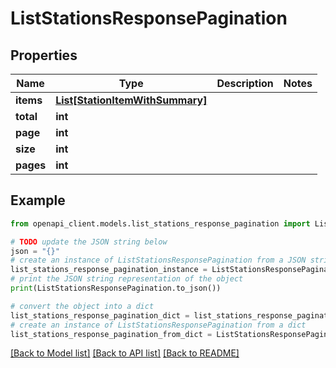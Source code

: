 # ListStationsResponsePagination


## Properties

Name | Type | Description | Notes
------------ | ------------- | ------------- | -------------
**items** | [**List[StationItemWithSummary]**](StationItemWithSummary.md) |  | 
**total** | **int** |  | 
**page** | **int** |  | 
**size** | **int** |  | 
**pages** | **int** |  | 

## Example

```python
from openapi_client.models.list_stations_response_pagination import ListStationsResponsePagination

# TODO update the JSON string below
json = "{}"
# create an instance of ListStationsResponsePagination from a JSON string
list_stations_response_pagination_instance = ListStationsResponsePagination.from_json(json)
# print the JSON string representation of the object
print(ListStationsResponsePagination.to_json())

# convert the object into a dict
list_stations_response_pagination_dict = list_stations_response_pagination_instance.to_dict()
# create an instance of ListStationsResponsePagination from a dict
list_stations_response_pagination_from_dict = ListStationsResponsePagination.from_dict(list_stations_response_pagination_dict)
```
[[Back to Model list]](../README.md#documentation-for-models) [[Back to API list]](../README.md#documentation-for-api-endpoints) [[Back to README]](../README.md)



